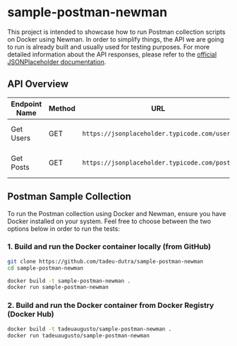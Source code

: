 # sample-postman-newman

This project is intended to showcase how to run Postman collection scripts on Docker using Newman. In order to simplify things, the API we are going to run is already built and usually used for testing purposes. For more detailed information about the API responses, please refer to the [official JSONPlaceholder documentation](https://jsonplaceholder.typicode.com/).


## API Overview

| Endpoint Name | Method | URL                                    | Description                  |
|---------------|--------|----------------------------------------|------------------------------|
| Get Users     | GET    | `https://jsonplaceholder.typicode.com/users` | Retrieves a list of users.   |
| Get Posts     | GET    | `https://jsonplaceholder.typicode.com/posts` | Retrieves a list of posts.   |


## Postman Sample Collection

To run the Postman collection using Docker and Newman, ensure you have Docker installed on your system. Feel free to choose between the two options below in order to run the tests:


### 1. Build and run the Docker container locally (from GitHub)

```bash
git clone https://github.com/tadeu-dutra/sample-postman-newman
cd sample-postman-newman
```

```bash
docker build -t sample-postman-newman .
docker run sample-postman-newman
```

### 2. Build and run the Docker container from Docker Registry (Docker Hub)

```bash
docker build -t tadeuaugusto/sample-postman-newman .
docker run tadeuaugusto/sample-postman-newman
```
